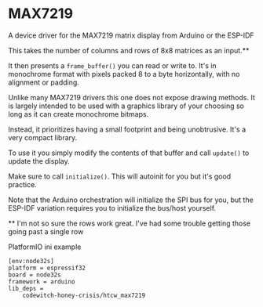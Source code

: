 # MAX7219

A device driver for the MAX7219 matrix display from Arduino or the ESP-IDF

This takes the number of columns and rows of 8x8 matrices as an input.**

It then presents a `frame_buffer()` you can read or write to. It's in monochrome format with pixels packed 8 to a byte horizontally, with no alignment or padding.

Unlike many MAX7219 drivers this one does not expose drawing methods. It is largely intended to be used with a graphics library of your choosing so long as it can create monochrome bitmaps.

Instead, it prioritizes having a small footprint and being unobtrusive. It's a very compact library.

To use it you simply modify the contents of that buffer and call `update()` to update the display.

Make sure to call `initialize()`. This will autoinit for you but it's good practice.

Note that the Arduino orchestration will initialize the SPI bus for you, but the ESP-IDF variation requires you to initialize the bus/host yourself.

** I'm not so sure the rows work great. I've had some trouble getting those going past a single row


PlatformIO ini example
```
[env:node32s]
platform = espressif32
board = node32s
framework = arduino
lib_deps = 
	codewitch-honey-crisis/htcw_max7219
```